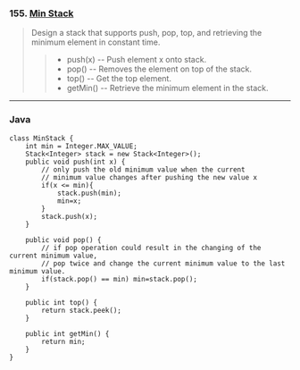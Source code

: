 ### 155. [Min Stack](https://leetcode.com/problems/min-stack/#/solutions)
>Design a stack that supports push, pop, top, and retrieving the minimum element in constant time.  
>>* push(x) -- Push element x onto stack.
>>* pop() -- Removes the element on top of the stack.
>>* top() -- Get the top element.
>>* getMin() -- Retrieve the minimum element in the stack.
____
### Java
```
class MinStack {
    int min = Integer.MAX_VALUE;
    Stack<Integer> stack = new Stack<Integer>();
    public void push(int x) {
        // only push the old minimum value when the current 
        // minimum value changes after pushing the new value x
        if(x <= min){          
            stack.push(min);
            min=x;
        }
        stack.push(x);
    }

    public void pop() {
        // if pop operation could result in the changing of the current minimum value, 
        // pop twice and change the current minimum value to the last minimum value.
        if(stack.pop() == min) min=stack.pop();
    }

    public int top() {
        return stack.peek();
    }

    public int getMin() {
        return min;
    }
}
```
